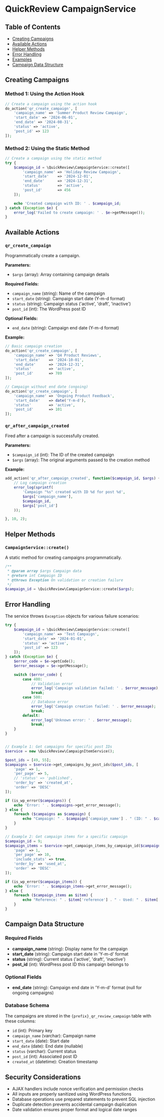 # QuickReview CampaignService

## Table of Contents

-   [Creating Campaigns](#creating-campaigns)
-   [Available Actions](#available-actions)
-   [Helper Methods](#helper-methods)
-   [Error Handling](#error-handling)
-   [Examples](#examples)
-   [Campaign Data Structure](#campaign-data-structure)

## Creating Campaigns

### Method 1: Using the Action Hook

```php
// Create a campaign using the action hook
do_action('qr_create_campaign', [
    'campaign_name' => 'Summer Product Review Campaign',
    'start_date' => '2024-06-01',
    'end_date' => '2024-08-31',
    'status' => 'active',
    'post_id' => 123
]);
```

### Method 2: Using the Static Method

```php
// Create a campaign using the static method
try {
    $campaign_id = \QuickReview\CampaignService::create([
        'campaign_name' => 'Holiday Review Campaign',
        'start_date'    => '2024-12-01',
        'end_date'      => '2024-12-31',
        'status'        => 'active',
        'post_id'       => 456
    ]);

    echo 'Created campaign with ID: ' . $campaign_id;
} catch (Exception $e) {
    error_log('Failed to create campaign: ' . $e->getMessage());
}
```

## Available Actions

### `qr_create_campaign`

Programmatically create a campaign.

**Parameters:**

-   `$args` (array): Array containing campaign details

**Required Fields:**

-   `campaign_name` (string): Name of the campaign
-   `start_date` (string): Campaign start date (Y-m-d format)
-   `status` (string): Campaign status ('active', 'draft', 'inactive')
-   `post_id` (int): The WordPress post ID

**Optional Fields:**

-   `end_date` (string): Campaign end date (Y-m-d format)

**Example:**

```php
// Basic campaign creation
do_action('qr_create_campaign', [
    'campaign_name' => 'Q4 Product Reviews',
    'start_date'    => '2024-10-01',
    'end_date'      => '2024-12-31',
    'status'        => 'active',
    'post_id'       => 789
]);

// Campaign without end date (ongoing)
do_action('qr_create_campaign', [
    'campaign_name' => 'Ongoing Product Feedback',
    'start_date'    => date('Y-m-d'),
    'status'        => 'active',
    'post_id'       => 101
]);
```

### `qr_after_campaign_created`

Fired after a campaign is successfully created.

**Parameters:**

-   `$campaign_id` (int): The ID of the created campaign
-   `$args` (array): The original arguments passed to the creation method

**Example:**

```php
add_action('qr_after_campaign_created', function($campaign_id, $args) {
    // Log campaign creation
    error_log(sprintf(
        'Campaign "%s" created with ID %d for post %d',
        $args['campaign_name'],
        $campaign_id,
        $args['post_id']
    ));

}, 10, 2);
```

## Helper Methods

### `CampaignService::create()`

A static method for creating campaigns programmatically.

```php
/**
 * @param array $args Campaign data
 * @return int Campaign ID
 * @throws Exception On validation or creation failure
 */
$campaign_id = \QuickReview\CampaignService::create($args);
```

## Error Handling

The service throws `Exception` objects for various failure scenarios:

```php
try {
    $campaign_id = \QuickReview\CampaignService::create([
        'campaign_name' => 'Test Campaign',
        'start_date' => '2024-01-01',
        'status' => 'active',
        'post_id' => 123
    ]);
} catch (Exception $e) {
    $error_code = $e->getCode();
    $error_message = $e->getMessage();

    switch ($error_code) {
        case 400:
            // Validation error
            error_log('Campaign validation failed: ' . $error_message);
            break;
        case 500:
            // Database error
            error_log('Campaign creation failed: ' . $error_message);
            break;
        default:
            error_log('Unknown error: ' . $error_message);
            break;
    }
}
```

```php

// Example 1: Get campaigns for specific post IDs
$service = new \QuickReview\CampaignItemService();

$post_ids = [49, 55];
$campaigns = $service->get_campaigns_by_post_ids($post_ids, [
    'page' => 1,
    'per_page' => 5,
    // 'status' => 'published',
    'order_by' => 'created_at',
    'order' => 'DESC'
]);

if (is_wp_error($campaigns)) {
    echo 'Error: ' . $campaigns->get_error_message();
} else {
    foreach ($campaigns as $campaign) {
        echo "Campaign: " . $campaign['campaign_name'] . " (ID: " . $campaign['id'] . ") <br>";
    }
}

// Example 2: Get campaign items for a specific campaign
$campaign_id = 9;
$campaign_items = $service->get_campaign_items_by_campaign_id($campaign_id, [
    'page' => 1,
    'per_page' => 10,
    'include_stats' => true,
    'order_by' => 'used_at',
    'order' => 'DESC'
]);

if (is_wp_error($campaign_items)) {
    echo 'Error: ' . $campaign_items->get_error_message();
} else {
    foreach ($campaign_items as $item) {
        echo "Reference: " . $item['reference'] . " - Used: " . $item['count'] . " times <br>";
    }
}
```

## Campaign Data Structure

### Required Fields

-   **campaign_name** (string): Display name for the campaign
-   **start_date** (string): Campaign start date in 'Y-m-d' format
-   **status** (string): Current status ('active', 'draft', 'inactive')
-   **post_id** (int): WordPress post ID this campaign belongs to

### Optional Fields

-   **end_date** (string): Campaign end date in 'Y-m-d' format (null for ongoing campaigns)

### Database Schema

The campaigns are stored in the `{prefix}_qr_review_campaign` table with these columns:

-   `id` (int): Primary key
-   `campaign_name` (varchar): Campaign name
-   `start_date` (date): Start date
-   `end_date` (date): End date (nullable)
-   `status` (varchar): Current status
-   `post_id` (int): Associated post ID
-   `created_at` (datetime): Creation timestamp

## Security Considerations

-   AJAX handlers include nonce verification and permission checks
-   All inputs are properly sanitized using WordPress functions
-   Database operations use prepared statements to prevent SQL injection
-   Duplicate detection prevents accidental campaign duplication
-   Date validation ensures proper format and logical date ranges
